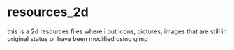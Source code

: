 # resources_2d
this is a 2d resources files where i put icons, pictures, images that are still in original status or have been modified using gimp 
